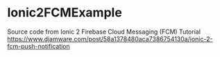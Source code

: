 # Ionic2FCMExample

Source code from Ionic 2 Firebase Cloud Messaging (FCM) Tutorial https://www.djamware.com/post/58a1378480aca7386754130a/ionic-2-fcm-push-notification
